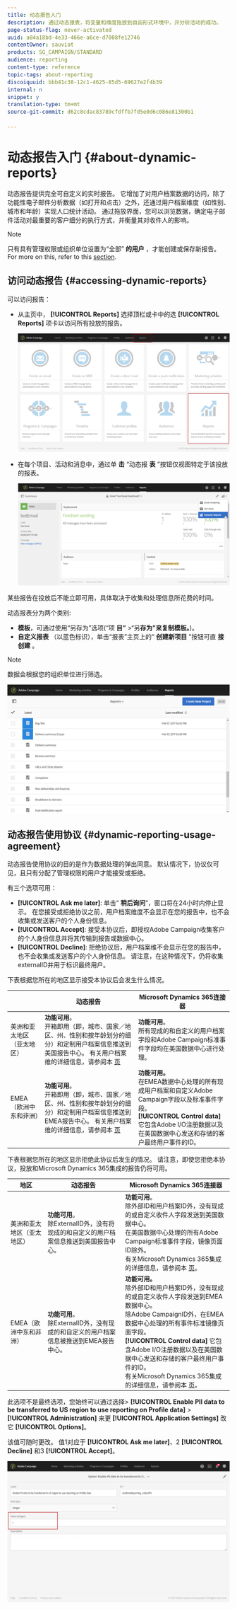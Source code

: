 ```yaml
---
title: 动态报告入门
description: 通过动态报表，将变量和维度拖放到自由形式环境中，并分析活动的成功。
page-status-flag: never-activated
uuid: a84a18bd-4e33-466e-a6ce-d7008fe12746
contentOwner: sauviat
products: SG_CAMPAIGN/STANDARD
audience: reporting
content-type: reference
topic-tags: about-reporting
discoiquuid: bbb41c38-12c1-4625-85d5-69627e2f4b39
internal: n
snippet: y
translation-type: tm+mt
source-git-commit: d62c8cdac83789cfdffb7fd5e0d6c086e81300b1

---
```



# 动态报告入门 {#about-dynamic-reports}

动态报告提供完全可自定义的实时报告。 它增加了对用户档案数据的访问，除了功能性电子邮件分析数据（如打开和点击）之外，还通过用户档案维度（如性别、城市和年龄）实现人口统计活动。 通过拖放界面，您可以浏览数据，确定电子邮件活动对最重要的客户细分的执行方式，并衡量其对收件人的影响。

>[!NOTE]
>
>只有具有管理权限或组织单位设置为“全部” **的用户** ，才能创建或保存新报告。 For more on this, refer to this [section](../../administration/using/users-management.md).

## 访问动态报告 {#accessing-dynamic-reports}

可以访问报告：

* 从主页中， **[!UICONTROL Reports]** 选择顶栏或卡中的选 **[!UICONTROL Reports]** 项卡以访问所有投放的报告。

   ![](assets/campaign_reports_access.png)

* 在每个项目、活动和消息中，通过单 **击** “动态报 **表** ”按钮仅视图特定于该投放的报表。

   ![](assets/campaign_reports_description.png)

某些报告在投放后不能立即可用，具体取决于收集和处理信息所花费的时间。

动态报表分为两个类别:

* **模板**，可通过使用“另存为”选项(“项 **目”** >“另&#x200B;**存为”来复制模板。**)。
* **自定义报表** （以蓝色标识），单击“报表”主页上的“ **创建新项目** ”按钮可直 **接创建** 。

>[!NOTE]
>
>数据会根据您的组织单位进行筛选。

![](assets/dynamic_report_overview.png)

## 动态报告使用协议 {#dynamic-reporting-usage-agreement}

动态报告使用协议的目的是作为数据处理的弹出同意。 默认情况下，协议仅可见，且只有分配了管理权限的用户才能接受或拒绝。

有三个选项可用：

* **[!UICONTROL Ask me later]**: 单击“ **稍后询问**”，窗口将在24小时内停止显示。 在您接受或拒绝协议之前，用户档案维度不会显示在您的报告中，也不会收集或发送客户的个人身份信息。
* **[!UICONTROL Accept]**: 接受本协议后，即授权Adobe Campaign收集客户的个人身份信息并将其传输到报告或数据中心。
* **[!UICONTROL Decline]**: 拒绝协议后，用户档案维不会显示在您的报告中，也不会收集或发送客户的个人身份信息。 请注意，在这种情况下，仍将收集externalID并用于标识最终用户。

下表根据您所在的地区显示接受本协议后会发生什么情况。

|  | 动态报告 | Microsoft Dynamics 365连接器 |
|---|---|---|
| 美洲和亚太地区（亚太地区） | **功能可用**。 <br>开箱即用（即，城市、国家／地区、州、性别和按年龄划分的细分）和定制用户档案信息推送到美国报告中心。 有关用户档案维的详细信息，请参阅本 [页](../../reporting/using/list-of-components-.md) | **功能可用**。 <br>所有现成的和自定义的用户档案字段和Adobe Campaign标准事件字段均在美国数据中心进行处理。 |
| EMEA（欧洲中东和非洲） | **功能可用**。 <br>开箱即用（即，城市、国家／地区、州、性别和按年龄划分的细分）和定制用户档案信息推送到EMEA报告中心。 有关用户档案维的详细信息，请参阅本 [页](../../reporting/using/list-of-components-.md) | **功能可用。** <br>在EMEA数据中心处理的所有现成用户档案和自定义Adobe Campaign字段以及标准事件字段。 <br>**[!UICONTROL Control data]** 它包含Adobe I/O注册数据以及在美国数据中心发送和存储的客户最终用户事件的ID。 |

下表根据您所在的地区显示拒绝此协议后发生的情况。 请注意，即使您拒绝本协议，投放和Microsoft Dynamics 365集成的报告仍将可用。

| 地区 | 动态报告 | Microsoft Dynamics 365连接器 |
|---|---|---|
| 美洲和亚太地区（亚太地区） | **功能可用**。 <br> 除ExternalID外，没有将现成的和自定义的用户档案信息推送到美国报告中心。 | **功能可用**。 <br>除外部ID和用户档案ID外，没有现成的或自定义收件人字段发送到美国数据中心。 <br>在美国数据中心处理的所有Adobe Campaign标准事件字段，镜像页面ID除外。 <br>有关Microsoft Dynamics 365集成的详细信息，请参阅本 [页](../../integrating/using/working-with-campaign-standard-and-microsoft-dynamics-365.md)。 |
| EMEA（欧洲中东和非洲） | **功能可用**。 <br>除ExternalID外，没有现成的和自定义的用户档案信息被推送到EMEA报告中心。 | **功能可用。** <br>除外部ID和用户档案ID外，没有现成的或自定义收件人字段发送到EMEA数据中心。 <br>除Adobe CampaignID外，在EMEA数据中心处理的所有事件标准镜像页面字段。  <br>**[!UICONTROL Control data]** 它包含Adobe I/O注册数据以及在美国数据中心发送和存储的客户最终用户事件的ID。<br>有关Microsoft Dynamics 365集成的详细信息，请参阅本 [页](../../integrating/using/working-with-campaign-standard-and-microsoft-dynamics-365.md)。 |

此选项不是最终选项，您始终可以通过选择> **[!UICONTROL Enable PII data to be transferred to US region to use reporting on Profile data]** > **[!UICONTROL Administration]** 来更 **[!UICONTROL Application Settings]** 改它 **[!UICONTROL Options]**。

该值可随时更改。 值1对应于 **[!UICONTROL Ask me later]**、2 **[!UICONTROL Decline]** 和3 **[!UICONTROL Accept]**。

![](assets/pii_window_2.png)
